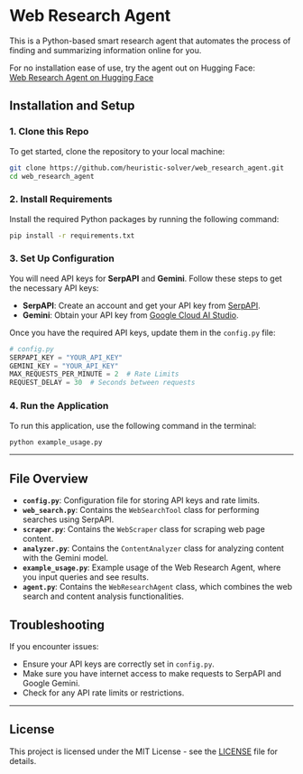 # Web Research Agent

This is a Python-based smart research agent that automates the process of finding and summarizing information online for you.

For no installation ease of use, try the agent out on Hugging Face:  
[Web Research Agent on Hugging Face](https://huggingface.co/spaces/heuristic-solver/web_res_agent_joel)

## Installation and Setup

### 1. Clone this Repo

To get started, clone the repository to your local machine:

```bash
git clone https://github.com/heuristic-solver/web_research_agent.git
cd web_research_agent
```

### 2. Install Requirements

Install the required Python packages by running the following command:

```bash
pip install -r requirements.txt
```

### 3. Set Up Configuration

You will need API keys for **SerpAPI** and **Gemini**. Follow these steps to get the necessary API keys:

- **SerpAPI**: Create an account and get your API key from [SerpAPI](https://serpapi.com/).
- **Gemini**: Obtain your API key from [Google Cloud AI Studio](https://aistudio.google.com/app/apikey).

Once you have the required API keys, update them in the `config.py` file:

```python
# config.py
SERPAPI_KEY = "YOUR_API_KEY"
GEMINI_KEY = "YOUR_API_KEY"
MAX_REQUESTS_PER_MINUTE = 2  # Rate Limits
REQUEST_DELAY = 30  # Seconds between requests
```

### 4. Run the Application

To run this application, use the following command in the terminal:

```bash
python example_usage.py
```

---

## File Overview

- **`config.py`**: Configuration file for storing API keys and rate limits.
- **`web_search.py`**: Contains the `WebSearchTool` class for performing searches using SerpAPI.
- **`scraper.py`**: Contains the `WebScraper` class for scraping web page content.
- **`analyzer.py`**: Contains the `ContentAnalyzer` class for analyzing content with the Gemini model.
- **`example_usage.py`**: Example usage of the Web Research Agent, where you input queries and see results.
- **`agent.py`**: Contains the `WebResearchAgent` class, which combines the web search and content analysis functionalities.

## Troubleshooting

If you encounter issues:

- Ensure your API keys are correctly set in `config.py`.
- Make sure you have internet access to make requests to SerpAPI and Google Gemini.
- Check for any API rate limits or restrictions.

---

## License

This project is licensed under the MIT License - see the [LICENSE](LICENSE) file for details.
